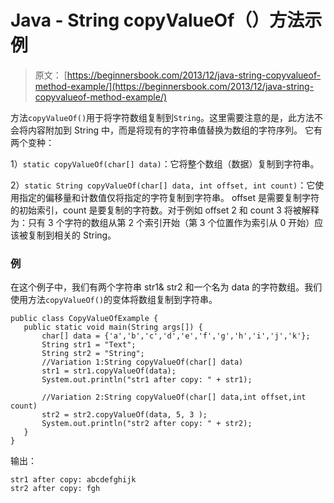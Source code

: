 # Java - String copyValueOf（）方法示例

> 原文： [https://beginnersbook.com/2013/12/java-string-copyvalueof-method-example/](https://beginnersbook.com/2013/12/java-string-copyvalueof-method-example/)

方法`copyValueOf()`用于将字符数组复制到`String`。这里需要注意的是，此方法不会将内容附加到 String 中，而是将现有的字符串值替换为数组的字符序列。
它有两个变种：

1）`static copyValueOf(char[] data)`：它将整个数组（数据）复制到字符串。

2）`static String copyValueOf(char[] data, int offset, int count)`：它使用指定的偏移量和计数值仅将指定的字符复制到字符串。 offset 是需要复制字符的初始索引，count 是要复制的字符数。对于例如 offset 2 和 count 3 将被解释为：只有 3 个字符的数组从第 2 个索引开始（第 3 个位置作为索引从 0 开始）应该被复制到相关的 String。

### 例

在这个例子中，我们有两个字符串 str1&amp; str2 和一个名为 data 的字符数组。我们使用方法`copyValueOf()`的变体将数组复制到字符串。

```
public class CopyValueOfExample {
   public static void main(String args[]) {
       char[] data = {'a','b','c','d','e','f','g','h','i','j','k'};
       String str1 = "Text";
       String str2 = "String";
       //Variation 1:String copyValueOf(char[] data)
       str1 = str1.copyValueOf(data);
       System.out.println("str1 after copy: " + str1);

       //Variation 2:String copyValueOf(char[] data,int offset,int count)
       str2 = str2.copyValueOf(data, 5, 3 );
       System.out.println("str2 after copy: " + str2);
   }
}
```

输出：

```
str1 after copy: abcdefghijk
str2 after copy: fgh
```
